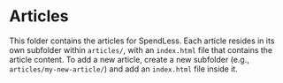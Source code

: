 # Articles

This folder contains the articles for SpendLess. Each article resides in its own subfolder within `articles/`, with an `index.html` file that contains the article content. To add a new article, create a new subfolder (e.g., `articles/my-new-article/`) and add an `index.html` file inside it.

